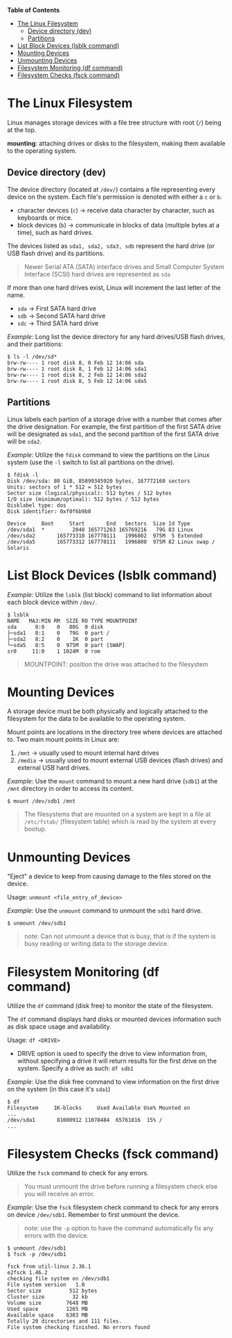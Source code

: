 **Table of Contents**
- [The Linux Filesystem](#the-linux-filesystem)
  - [Device directory (dev)](#device-directory-dev)
  - [Partitions](#partitions)
- [List Block Devices (lsblk command)](#list-block-devices-lsblk-command)
- [Mounting Devices](#mounting-devices)
- [Unmounting Devices](#unmounting-devices)
- [Filesystem Monitoring (df command)](#filesystem-monitoring-df-command)
- [Filesystem Checks (fsck command)](#filesystem-checks-fsck-command)


# The Linux Filesystem
Linux manages storage devices with a file tree structure with root (`/`) being at the top.

**mounting**: attaching drives or disks to the filesystem, making them available to the operating system.

## Device directory (dev)
The device directory (located at `/dev/`) contains a file representing every device on the system. Each file's permission is denoted with either a `c` or `b`.
- character devices (`c`) ->  receive data character by character, such as keyboards or mice.
- block devices (`b`) -> communicate  in blocks of data (multiple bytes at a time), such as hard drives.

The devices listed as `sda1, sda2, sda3, sdb` represent the hard drive (or USB flash drive) and its partitions.

> Newer Serial ATA (SATA) interface drives and Small Computer System Interface (SCSI) hard drives are represented as `sda`

If more than one hard drives exist, Linux will increment the last letter of the name.
- `sda` -> First SATA hard drive
- `sdb` -> Second SATA hard drive
- `sdc` -> Third SATA hard drive

*Example*: Long list the device directory for any hard drives/USB flash drives, and their partitions:
```shell
$ ls -l /dev/sd*  
brw-rw---- 1 root disk 8, 0 Feb 12 14:06 sda
brw-rw---- 1 root disk 8, 1 Feb 12 14:06 sda1
brw-rw---- 1 root disk 8, 2 Feb 12 14:06 sda2
brw-rw---- 1 root disk 8, 5 Feb 12 14:06 sda5
```

## Partitions
Linux labels each partion of a storage drive with a number that comes after the drive designation. For example, the first partition of the first SATA drive will be designated as `sda1`, and the second partition of the first SATA drive will be `sda2`.

*Example*: Utilize the `fdisk` command to view the partitions on the Linux system (use the `-l`  switch to list all partitions on the drive).
```shell
$ fdisk -l                                                                    
Disk /dev/sda: 80 GiB, 85899345920 bytes, 167772160 sectors  
Units: sectors of 1 * 512 = 512 bytes
Sector size (logical/physical): 512 bytes / 512 bytes
I/O size (minimum/optimal): 512 bytes / 512 bytes
Disklabel type: dos
Disk identifier: 0xf0f6b9b0

Device     Boot     Start       End   Sectors  Size Id Type
/dev/sda1  *         2048 165771263 165769216   79G 83 Linux
/dev/sda2       165773310 167770111   1996802  975M  5 Extended
/dev/sda5       165773312 167770111   1996800  975M 82 Linux swap / Solaris
```

# List Block Devices (lsblk command)
*Example*: Utilize the `lsblk` (list block) command to list information about each block device within `/dev/`.
```shell
$ lsblk         
NAME   MAJ:MIN RM  SIZE RO TYPE MOUNTPOINT
sda      8:0    0   80G  0 disk 
├─sda1   8:1    0   79G  0 part /
├─sda2   8:2    0    1K  0 part 
└─sda5   8:5    0  975M  0 part [SWAP]
sr0     11:0    1 1024M  0 rom
```
> MOUNTPOINT: position the drive was attached to the filesystem

# Mounting Devices
A storage device must be both physically and logically attached to the filesystem for the data to be available to the operating system. 

Mount points are locations in the directory tree where devices are attached to. Two main mount points in Linux are:
1. `/mnt` -> usually used to mount internal hard drives
2. `/media` -> usually used to mount external USB devices (flash drives) and external USB hard drives.

*Example*: Use the `mount` command to mount a new hard drive (`sdb1`) at the `/mnt` directory in order to access its content.
```shell
$ mount /dev/sdb1 /mnt
```
> The filesystems that are mounted on a system are kept in a file at `/etc/fstab/` (filesystem table) which is read by the system at every bootup.

# Unmounting Devices
"Eject" a device to keep from causing damage to the files stored on the device.

Usage: `unmount <file_entry_of_device>`

*Example*: Use the `unmount` command to unmount  the `sdb1` hard drive.
```shell
$ unmount /dev/sdb1
```
> note: Can not unmount a device that is busy, that is if the system is busy reading or writing data to the storage device.


# Filesystem Monitoring (df command)
Utilize the `df` command (disk free) to monitor the state of the filesystem.

The `df` command displays hard disks or mounted devices information such as disk space usage and availability.

Usage: `df <DRIVE>`
- DRIVE option is used to specify the drive to view information from, without specifying a drive it will return results for the first drive on the system. Specify a drive as such: `df sdb1`

*Example*: Use the disk free command to view information on the first drive on the system (in this case it's `sda1`)
```shell
$ df
Filesystem     1K-blocks     Used Available Use% Mounted on
...
/dev/sda1       81000912 11078484  65761816  15% /
...
```

# Filesystem Checks (fsck command)
Utilize the `fsck` command to check for any errors.

> You must unmount the drive before running a filesystem check else you will receive an error.

*Example*: Use the `fsck` filesystem check command to check for any errors on device `/dev/sdb1`. Remember to first unmount the device.
> note: use the `-p` option to have the command automatically fix any errors with the device.
```shell
$ unmount /dev/sdb1
$ fsck -p /dev/sdb1

fsck from util-linux 2.36.1
e2fsck 1.46.2
checking file system on /dev/sdb1
File system version   1.0
Sector size         512 bytes
Cluster size         32 kb
Volume size        7648 MB
Used space         1265 MB
Available space    6383 MB
Totally 20 directories and 111 files.
File system checking finished. No errors found
```